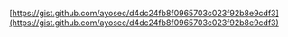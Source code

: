 [https://gist.github.com/ayosec/d4dc24fb8f0965703c023f92b8e9cdf3](https://gist.github.com/ayosec/d4dc24fb8f0965703c023f92b8e9cdf3)
